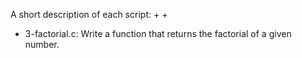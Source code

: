 A short description of each script:
+
+
+ 3-factorial.c: Write a function that returns the factorial of a given number.
